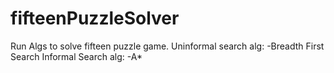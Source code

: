 # fifteenPuzzleSolver
 Run Algs to solve fifteen puzzle game.
 Uninformal search alg:
    -Breadth First Search
 Informal Search alg:
    -A* 
